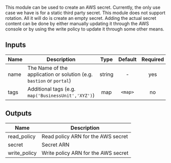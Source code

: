 This module can be used to create an AWS secret. Currently, the only
use case we have is for a static third party secret. This module does
not support rotation. All it will do is create an empty secret. Adding
the actual secret content can be done by either manually updating it
through the AWS console or by using the write policy to update it through
some other means.

## Inputs

| Name | Description | Type | Default | Required |
|------|-------------|:----:|:-----:|:-----:|
| name | The Name of the application or solution  (e.g. `bastion` or `portal`) | string | - | yes |
| tags | Additional tags (e.g. `map('BusinessUnit','XYZ')`) | map | `<map>` | no |

## Outputs

| Name | Description |
|------|-------------|
| read\_policy | Read policy ARN for the AWS secret |
| secret | Secret ARN |
| write\_policy | Write policy ARN for the AWS secret |

